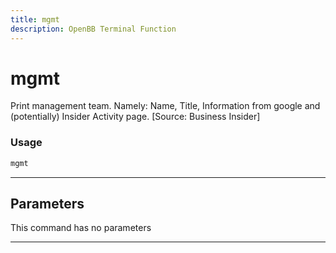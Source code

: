 ```yaml
---
title: mgmt
description: OpenBB Terminal Function
---
```


# mgmt

Print management team. Namely: Name, Title, Information from google and (potentially) Insider Activity page. [Source: Business Insider]

### Usage

```python
mgmt
```

---

## Parameters

This command has no parameters


---
